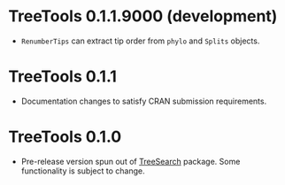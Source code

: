 # TreeTools 0.1.1.9000 (development)

- `RenumberTips` can extract tip order from `phylo` and `Splits` objects.

# TreeTools 0.1.1
 
- Documentation changes to satisfy CRAN submission requirements.

# TreeTools 0.1.0

- Pre-release version spun out of [TreeSearch](https://ms609.github.io/TreeSearch)
  package.  Some functionality is subject to change.
